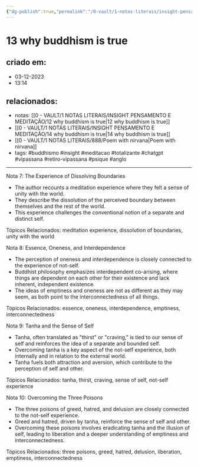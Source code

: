 ```yaml
---
{"dg-publish":true,"permalink":"/0-vault/1-notas-literais/insight-pensamento-e-meditacao/13-why-buddhism-is-true/","tags":["buddhismo","insight","meditacao","totalizante","chatgpt","vipassana","retiro-vipassana","psique","anglo"],"dgHomeLink":true,"dgShowLocalGraph":true,"dgShowFileTree":true,"dgEnableSearch":true,"noteIcon":""}
---
```


# 13 why buddhism is true

## criado em: 
- 03-12-2023
- 13:14
## relacionados:
- notas: [[0 - VAULT/1 NOTAS LITERAIS/INSIGHT PENSAMENTO E MEDITAÇÃO/12 why buddhism is true\|12 why buddhism is true]]
- [[0 - VAULT/1 NOTAS LITERAIS/INSIGHT PENSAMENTO E MEDITAÇÃO/14 why buddhism is true\|14 why buddhism is true]]
- [[0 - VAULT/1 NOTAS LITERAIS/888/Poem with nirvana\|Poem with nirvana]]
- tags: #buddhismo #insight #meditacao #totalizante #chatgpt #vipassana  #retiro-vipassana #psique #anglo 
---

Nota 7: The Experience of Dissolving Boundaries

- The author recounts a meditation experience where they felt a sense of unity with the world.
- They describe the dissolution of the perceived boundary between themselves and the rest of the world.
- This experience challenges the conventional notion of a separate and distinct self.

Tópicos Relacionados: meditation experience, dissolution of boundaries, unity with the world

Nota 8: Essence, Oneness, and Interdependence

- The perception of oneness and interdependence is closely connected to the experience of not-self.
- Buddhist philosophy emphasizes interdependent co-arising, where things are dependent on each other for their existence and lack inherent, independent existence.
- The ideas of emptiness and oneness are not as different as they may seem, as both point to the interconnectedness of all things.

Tópicos Relacionados: essence, oneness, interdependence, emptiness, interconnectedness

Nota 9: Tanha and the Sense of Self

- Tanha, often translated as "thirst" or "craving," is tied to our sense of self and reinforces the idea of a separate and bounded self.
- Overcoming tanha is a key aspect of the not-self experience, both internally and in relation to the external world.
- Tanha fuels both attraction and aversion, which contribute to the perception of self and other.

Tópicos Relacionados: tanha, thirst, craving, sense of self, not-self experience

Nota 10: Overcoming the Three Poisons

- The three poisons of greed, hatred, and delusion are closely connected to the not-self experience.
- Greed and hatred, driven by tanha, reinforce the sense of self and other.
- Overcoming these poisons involves eradicating tanha and the illusion of self, leading to liberation and a deeper understanding of emptiness and interconnectedness.

Tópicos Relacionados: three poisons, greed, hatred, delusion, liberation, emptiness, interconnectedness